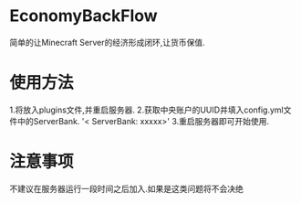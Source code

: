 # EconomyBackFlow
简单的让Minecraft Server的经济形成闭环,让货币保值.
# 使用方法
1.将放入plugins文件,并重启服务器.
2.获取中央账户的UUID并填入config.yml文件中的ServerBank.
'< ServerBank: xxxxx>'
3.重启服务器即可开始使用.
# 注意事项
不建议在服务器运行一段时间之后加入.如果是这类问题将不会决绝
